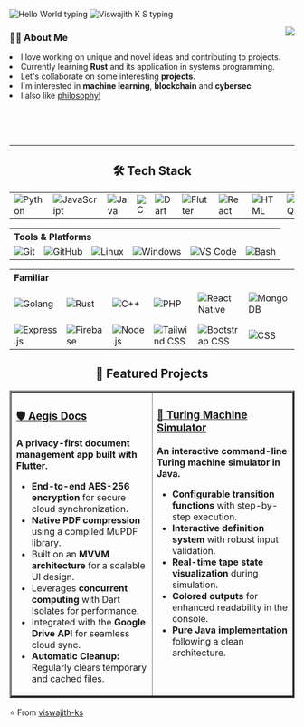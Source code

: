 <p>
    <img src="https://readme-typing-svg.herokuapp.com?font=Inter&weight=600&size=30&duration=1&pause=1000&color=FFFFFF&vCenter=true&repeat=false&width=235&lines=Hello+World!+I'm" alt="Hello World typing" />
    <img src="https://readme-typing-svg.herokuapp.com?font=Inter&weight=600&size=30&duration=1690&pause=1420&color=FFFFFF&vCenter=true&width=500&repeat=false&lines=Viswajith+K+S;an+aspiring+software+developer;a+curious+learner;Viswajith+K+S" alt="Viswajith K S typing" />
</p>

<p align="right">
    <img src="https://media1.giphy.com/media/v1.Y2lkPTc5MGI3NjExNWN3NTV5ZzdvMGNoNHljcWJyZXBmMW9oYmMxMzNsNzFqZmxkOGRxayZlcD12MV9pbnRlcm5hbF9naWZfYnlfaWQmY3Q9Zw/8hIVgsgtUlPIydLOxa/giphy.gif" align="right" />
</p>

<h3>🧑‍💻 About Me</h3>
<p>
    <li>I love working on unique and novel ideas and contributing to projects.</li>
    <li>Currently learning <strong>Rust</strong> and its application in systems programming.</li>
    <li>Let's collaborate on some interesting <strong>projects</strong>.</li>
    <li>I'm interested in <strong>machine learning</strong>, <strong>blockchain</strong> and <strong>cybersec</strong></li>
    <li>I also like <a href="https://github.com/viswajith-ks/A-Fortiori/">philosophy!</a></p></li>
    <br>
    <br>
    <br>
</p>
<hr>
<h2 align="center">🛠️ Tech Stack</h2>
<table border="0" cellpadding="10">
    <tr>
        <td><img src="https://img.shields.io/badge/-Python-3776AB?style=for-the-badge&logo=python&logoColor=white" alt="Python"></td>
        <td><img src="https://img.shields.io/badge/-JavaScript-F7DF1E?style=for-the-badge&logo=javascript&logoColor=black" alt="JavaScript"></td>
        <td><img src="https://img.shields.io/badge/-Java-007396?style=for-the-badge&logo=java&logoColor=white" alt="Java"></td>
        <td><img src="https://img.shields.io/badge/-C-A8B9CC?style=for-the-badge&logo=c&logoColor=white" alt="C"></td>
        <td><img src="https://img.shields.io/badge/-Dart-0175C2?style=for-the-badge&logo=dart&logoColor=white" alt="Dart"></td>
        <td><img src="https://img.shields.io/badge/-Flutter-02569B?style=for-the-badge&logo=flutter&logoColor=white" alt="Flutter"></td>
        <td><img src="https://img.shields.io/badge/-React-61DAFB?style=for-the-badge&logo=react&logoColor=black" alt="React"></td>
        <td><img src="https://img.shields.io/badge/-HTML-E34F26?style=for-the-badge&logo=html5&logoColor=white" alt="HTML"></td>
        <td><img src="https://img.shields.io/badge/-MySQL-4479A1?style=for-the-badge&logo=mysql&logoColor=white" alt="MySQL"></td>
    </tr>
</table>

<table cellpadding="10">
    <tr>
        <th colspan="6" align="left">Tools & Platforms</th>
    </tr>
    <tr>
        <td><img src="https://img.shields.io/badge/-Git-F05032?style=for-the-badge&logo=git&logoColor=white" alt="Git"></td>
        <td><img src="https://img.shields.io/badge/-GitHub-181717?style=for-the-badge&logo=github&logoColor=white" alt="GitHub"></td>
        <td><img src="https://img.shields.io/badge/-Linux-FCC624?style=for-the-badge&logo=linux&logoColor=black" alt="Linux"></td>
        <td><img src="https://img.shields.io/badge/-Windows-0078D6?style=for-the-badge&logo=windows&logoColor=white" alt="Windows"></td>
        <td><img src="https://img.shields.io/badge/-VS_Code-0078D7?style=for-the-badge&logo=data:&logoColor=white" alt="VS Code"></td>
        <td><img src="https://img.shields.io/badge/-Bash-4EAA25?style=for-the-badge&logo=gnu-bash&logoColor=white" alt="Bash"></td>
    </tr>
</table>

<table cellpadding="10">
    <tr>
        <th colspan="8" align="left">Familiar</th>
    </tr>
    <tr>
        <td><img src="https://img.shields.io/badge/-Golang-00ADD8?style=for-the-badge&logo=go&logoColor=white" alt="Golang"></td>
        <td><img src="https://img.shields.io/badge/-Rust-000000?style=for-the-badge&logo=rust&logoColor=white" alt="Rust"></td>
        <td><img src="https://img.shields.io/badge/-C++-00599C?style=for-the-badge&logo=cplusplus&logoColor=white" alt="C++"></td>
        <td><img src="https://img.shields.io/badge/-PHP-777BB4?style=for-the-badge&logo=php&logoColor=white" alt="PHP"></td>
        <td><img src="https://img.shields.io/badge/-React_Native-61DAFB?style=for-the-badge&logo=react&logoColor=black" alt="React Native"></td>
        <td><img src="https://img.shields.io/badge/-MongoDB-47A248?style=for-the-badge&logo=mongodb&logoColor=white" alt="MongoDB"></td>
        <td><img src="https://img.shields.io/badge/-GCP-F76C0C?style=for-the-badge&logo=googlecloud&logoColor=white" alt="Google Cloud Platform"></td>
    </tr>
    <tr>
        <td><img src="https://img.shields.io/badge/-Express.js-000000?style=for-the-badge&logo=express&logoColor=white" alt="Express.js"></td>
        <td><img src="https://img.shields.io/badge/-Firebase-FFCA28?style=for-the-badge&logo=firebase&logoColor=black" alt="Firebase"></td>
        <td><img src="https://img.shields.io/badge/-Node.js-339933?style=for-the-badge&logo=node.js&logoColor=white" alt="Node.js"></td>
        <td><img src="https://img.shields.io/badge/-Tailwind_CSS-06B6D4?style=for-the-badge&logo=tailwind-css&logoColor=white" alt="Tailwind CSS"></td>
        <td><img src="https://img.shields.io/badge/-Bootstrap-7952B3?style=for-the-badge&logo=bootstrap&logoColor=white" alt="Bootstrap CSS"></td>
        <td><img src="https://img.shields.io/badge/-CSS3-1572B6?style=for-the-badge&logo=css&logoColor=white" alt="CSS"></td>
        <td><img src="https://img.shields.io/badge/-TypeScript-3178C6?style=for-the-badge&logo=typescript&logoColor=white" alt="TypeScript"></td>
    </tr>
</table>

<h2 align="center">🚀 Featured Projects</h2>
<table width="100%" border="3">
    <tr>
        <td width="50%" valign="top">
            <h3><a href="https://github.com/viswajith-ks/aegis-docs">🛡️ Aegis Docs</a></h3>
            <p><strong>A privacy-first document management app built with Flutter.</strong></p>
            <ul>
                <li><strong>End-to-end AES-256 encryption</strong> for secure cloud synchronization.</li>
                <li><strong>Native PDF compression</strong> using a compiled MuPDF library.</li>
                <li>Built on an <strong>MVVM architecture</strong> for a scalable UI design.</li>
                <li>Leverages <strong>concurrent computing</strong> with Dart Isolates for performance.</li>
                <li>Integrated with the <strong>Google Drive API</strong> for seamless cloud sync.</li>
                <li><strong>Automatic Cleanup:</strong> Regularly clears temporary and cached files.</li>
            </ul>
        </td>
        <td width="50%" valign="top">
            <h3><a href="https://github.com/viswajith-ks/turing-machine">🤖 Turing Machine Simulator</a></h3>
            <p><strong>An interactive command-line Turing machine simulator in Java.</strong></p>
            <ul>
                <li><strong>Configurable transition functions</strong> with step-by-step execution.</li>
                <li><strong>Interactive definition system</strong> with robust input validation.</li>
                <li><strong>Real-time tape state visualization</strong> during simulation.</li>
                <li><strong>Colored outputs</strong> for enhanced readability in the console.</li>
                <li><strong>Pure Java implementation</strong> following a clean architecture.</li>
            </ul>
        </td>
    </tr>
</table>

<p>⭐️ From <a href="https://github.com/viswajith-ks">viswajith-ks</a></p>




